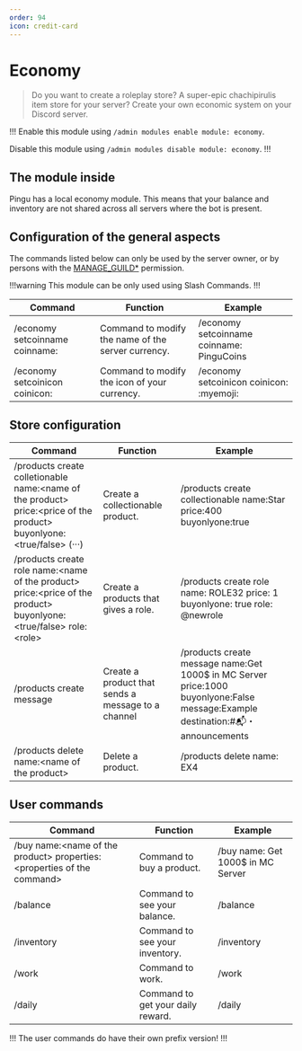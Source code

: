 ```yaml
---
order: 94
icon: credit-card
---
```


# Economy

> Do you want to create a roleplay store? A super-epic chachipirulis item store for your server? Create your own economic system on your Discord server.

!!!
Enable this module using `/admin modules enable module: economy`.

Disable this module using `/admin modules disable module: economy`.
!!!

## The module inside

Pingu has a local economy module. This means that your balance and inventory are not shared across all servers where the bot is present.

## Configuration of the general aspects

The commands listed below can only be used by the server owner, or by persons with the [MANAGE_GUILD\*](https://discord.com/developers/docs/topics/permissions) permission.

!!!warning
This module can be only used using Slash Commands.
!!!

| Command                        | Function                                           | Example                                   |
| ------------------------------ | -------------------------------------------------- | ----------------------------------------- |
| /economy setcoinname coinname: | Command to modify the name of the server currency. | /economy setcoinname coinname: PinguCoins |
| /economy setcoinicon coinicon: | Command to modify the icon of your currency.       | /economy setcoinicon coinicon: :myemoji:  |

## Store configuration

| Command                                                                                                                 | Function                                           | Example                                                                                                                         |
| ----------------------------------------------------------------------------------------------------------------------- | -------------------------------------------------- | ------------------------------------------------------------------------------------------------------------------------------- |
| /products create colletionable name:\<name of the product> price:\<price of the product> buyonlyone:\<true/false> (···) | Create a collectionable product.                   | /products create collectionable name:Star price:400 buyonlyone:true                                                             |
| /products create role name:\<name of the product> price:\<price of the product> buyonlyone:\<true/false> role:\<role>   | Create a products that gives a role.               | /products create role name: ROLE32 price: 1 buyonlyone: true role: @newrole                                                     |
| /products create message                                                                                                | Create a product that sends a message to a channel | /products create message name:Get 1000$ in MC Server price:1000 buyonlyone:False message:Example destination:#📬・announcements |
| /products delete name:\<name of the product>                                                                            | Delete a product.                                  | /products delete name: EX4                                                                                                      |

## User commands

| Command                                                                  | Function                          | Example                           |
| ------------------------------------------------------------------------ | --------------------------------- | --------------------------------- |
| /buy name:\<name of the product> properties:\<properties of the command> | Command to buy a product.         | /buy name: Get 1000$ in MC Server |
| /balance                                                                 | Command to see your balance.      | /balance                          |
| /inventory                                                               | Command to see your inventory.    | /inventory                        |
| /work                                                                    | Command to work.                  | /work                             |
| /daily                                                                   | Command to get your daily reward. | /daily                            |

!!!
The user commands do have their own prefix version!
!!!
